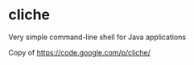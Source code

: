 cliche
======

Very simple command-line shell for Java applications


Copy of https://code.google.com/p/cliche/
